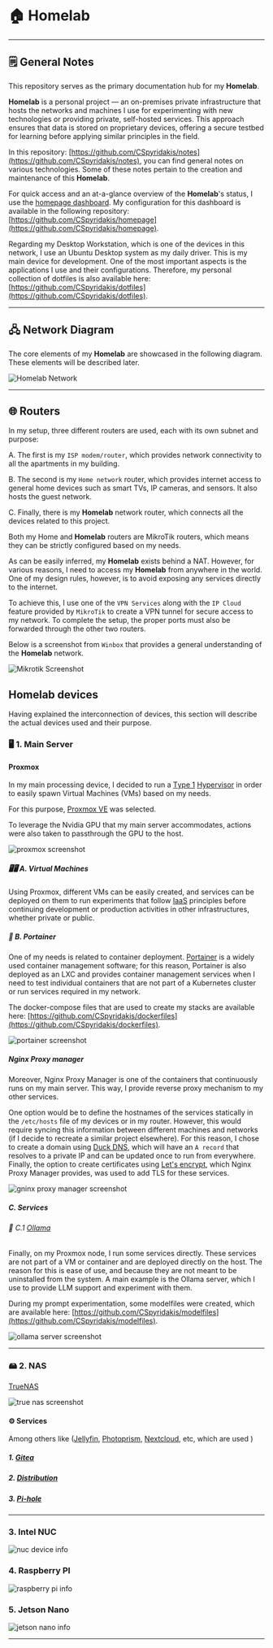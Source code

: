 # 🏠 Homelab

---
## 🗒️ General Notes

This repository serves as the primary documentation hub for my **Homelab**.

**Homelab** is a personal project — an on-premises private infrastructure that hosts the networks and machines I use for experimenting with new technologies or providing private, self-hosted services. This approach ensures that data is stored on proprietary devices, offering a secure testbed for learning before applying similar principles in the field.

In this repository: [https://github.com/CSpyridakis/notes](https://github.com/CSpyridakis/notes), you can find general notes on various technologies. Some of these notes pertain to the creation and maintenance of this **Homelab**.

For quick access and an at-a-glance overview of the **Homelab**'s status, I use the [homepage dashboard](https://github.com/gethomepage/homepage). My configuration for this dashboard is available in the following repository: [https://github.com/CSpyridakis/homepage](https://github.com/CSpyridakis/homepage).

Regarding my Desktop Workstation, which is one of the devices in this network, I use an Ubuntu Desktop system as my daily driver. This is my main device for development. One of the most important aspects is the applications I use and their configurations. Therefore, my personal collection of dotfiles is also available here: [https://github.com/CSpyridakis/dotfiles](https://github.com/CSpyridakis/dotfiles).

---

## 🖧 Network Diagram
The core elements of my **Homelab**  are showcased in the following diagram. These elements will be described later.

![Homelab Network](./doc/Homelab.drawio.png)

---

## 🌐 Routers

In my setup, three different routers are used, each with its own subnet and purpose:

A. The first is my `ISP modem/router`, which provides network connectivity to all the apartments in my building.

B. The second is my `Home network` router, which provides internet access to general home devices such as smart TVs, IP cameras, and sensors. It also hosts the guest network.

C. Finally, there is my **Homelab** network router, which connects all the devices related to this project.

Both my Home and **Homelab** routers are MikroTik routers, which means they can be strictly configured based on my needs.

As can be easily inferred, my **Homelab** exists behind a NAT. However, for various reasons, I need to access my **Homelab** from anywhere in the world. One of my design rules, however, is to avoid exposing any services directly to the internet.

To achieve this, I use one of the `VPN Services` along with the `IP Cloud` feature provided by `MikroTik` to create a VPN tunnel for secure access to my network. To complete the setup, the proper ports must also be forwarded through the other two routers.

Below is a screenshot from `Winbox` that provides a general understanding of the **Homelab** network.

![Mikrotik Screenshot](./doc/mikrotik.png)

## **Homelab** devices
Having explained the interconnection of devices, this section will describe the actual devices used and their purpose.

### 🖥️ 1. Main Server

#### Proxmox
In my main processing device, I decided to run a [Τype 1](https://aws.amazon.com/compare/the-difference-between-type-1-and-type-2-hypervisors/) [Hypervisor](https://en.wikipedia.org/wiki/Hypervisor) in order to easily spawn Virtual Machines (VMs) based on my needs.

For this purpose, [Proxmox VE](https://www.proxmox.com/en/) was selected. 

To leverage the Nvidia GPU that my main server accommodates, actions were also taken to passthrough the GPU to the host.

![proxmox screenshot](./doc/proxmox.png)

##### 🖥️🖥️ A. Virtual Machines
Using Proxmox, different VMs can be easily created, and services can be deployed on them to run experiments that follow [IaaS](https://en.wikipedia.org/wiki/Infrastructure_as_a_service) principles before continuing development or production activities in other infrastructures, whether private or public.

##### 🐳 B. Portainer
One of my needs is related to container deployment. [Portainer](https://www.portainer.io/) is a widely used container management software; for this reason, Portainer is also deployed as an LXC and provides container management services when I need to test individual containers that are not part of a Kubernetes cluster or run services required in my network.

The docker-compose files that are used to create my stacks are available here: [https://github.com/CSpyridakis/dockerfiles](https://github.com/CSpyridakis/dockerfiles).

![portainer screenshot](./doc/portainer.png)

##### Nginx Proxy manager
Moreover, Nginx Proxy Manager is one of the containers that continuously runs on my main server. This way, I provide reverse proxy mechanism to my other services.

One option would be to define the hostnames of the services statically in the `/etc/hosts` file of my devices or in my router. However, this would require syncing this information between different machines and networks (if I decide to recreate a similar project elsewhere). For this reason, I chose to create a domain using [Duck DNS](https://www.duckdns.org/), which will have an `A record` that resolves to a private IP and can be updated once to run from everywhere. Finally, the option to create certificates using [Let's encrypt](https://letsencrypt.org/), which Nginx Proxy Manager provides, was used to add TLS for these services.

![gninx proxy manager screenshot](./doc/nginx-proxy-manager.png)

##### C. Services
###### 🤖 C.1 [Ollama](https://ollama.com/)
Finally, on my Proxmox node, I run some services directly. These services are not part of a VM or container and are deployed directly on the host. The reason for this is ease of use, and because they are not meant to be uninstalled from the system. A main example is the Ollama server, which I use to provide LLM support and experiment with them.

During my prompt experimentation, some modelfiles were created, which are available here: [https://github.com/CSpyridakis/modelfiles](https://github.com/CSpyridakis/modelfiles).

![ollama server screenshot](./doc/ollama-server.png)

--- 

### 🖴 2. NAS 
[TrueNAS]()

![true nas screenshot](./doc/truenas.png)

#### ⚙️ Services
Among others like ([Jellyfin](), [Photoprism](), [Nextcloud](https://nextcloud.com/), etc, which are used )

##### 1. [Gitea](https://about.gitea.com/)
##### 2. [Distribution](https://distribution.github.io/distribution/)
##### 3. [Pi-hole](https://pi-hole.net/)

--- 

### 3. Intel NUC
![nuc device info](./doc/nuc.png)

### 4. Raspberry PI
![raspberry pi info](./doc/raspberry.png)

### 5. Jetson Nano
![jetson nano info](./doc/jetson-nano.png)

--- 
